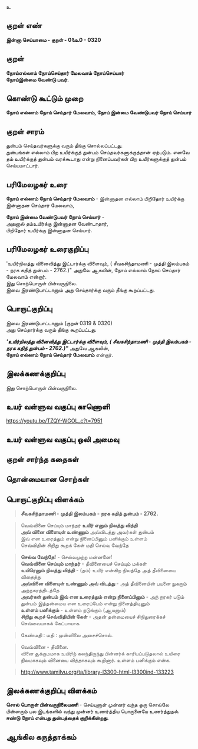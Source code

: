 உ

## குறள் எண் 

**இன்னா செய்யாமை - குறள் - 0௩உ0 - 0320**  

## குறள் 

**நோய்எல்லாம் நோய்செய்தார் மேலவாம் நோய்செய்யார்  
நோய்இன்மை வேண்டு பவர்.**

## கொண்டு கூட்டும் முறை

**நோய் எல்லாம் நோய் செய்தார் மேலவாம், நோய் இன்மை வேண்டுபவர் நோய் செய்யார்**

## குறள் சாரம் 

துன்பம் செய்தவர்களுக்கு வரும் தீங்கு சொல்லப்பட்டது.  
துன்பங்கள் எல்லாம் பிற உயிர்க்குத் துன்பம் செய்தவர்களுக்குத்தான் ஏற்படும். எனவே தம் உயிர்க்குத் துன்பம் வரக்கூடாது என்று நினைப்பவர்கள் பிற உயிர்களுக்குத் துன்பம் செய்யமாட்டார்.

## பரிமேலழகர் உரை

**நோய் எல்லாம் நோய் செய்தார் மேலவாம்** - இன்னாதன எல்லாம் பிறிதோர் உயிர்க்கு இன்னாதன செய்தார் மேலவாம்,   

**நோய் இன்மை வேண்டுபவர் நோய் செய்யார்** -   
அதனால் தம்உயிர்க்கு இன்னாதன வேண்டாதார்,   
பிறிதோர் உயிர்க்கு இன்னாதன செய்யார்.   

## பரிமேலழகர் உரைகுறிப்பு   

'உயிர்நிலத்து வினைவித்து இட்டார்க்கு விளைவும், ( சீவகசிந்தாமணி - முத்தி இலம்பகம் - நரக கதித் துன்பம் - 2762.)" அதுவே ஆகலின், நோய் எல்லாம் நோய் செய்தார் மேலவாம் என்றார்.   
இது சொற்பொருள் பின்வருநிலை.   
இவை இரண்டுபாட்டானும் அது செய்தார்க்கு வரும் தீங்கு கூறப்பட்டது.   

## பொருட்குறிப்பு 

இவை இரண்டுபாட்டானும் (குறள் 0319 & 0320)   
அது செய்தார்க்கு வரும் தீங்கு கூறப்பட்டது.   

_**'உயிர்நிலத்து வினைவித்து இட்டார்க்கு விளைவும், ( சீவகசிந்தாமணி - முத்தி இலம்பகம் - நரக கதித் துன்பம் - 2762.)"**_ அதுவே ஆகலின்,   
**நோய் எல்லாம் நோய் செய்தார் மேலவாம்** என்றார்.  

## இலக்கணக்குறிப்பு  

இது சொற்பொருள் பின்வருநிலை.   

## உயர் வள்ளுவ வகுப்பு காணொளி

https://youtu.be/TZQY-WGOL_c?t=7951

## உயர் வள்ளுவ வகுப்பு ஒலி அமைவு 

 
## குறள் சார்ந்த கதைகள் 


## தொன்மையான சொற்கள்


## பொருட்குறிப்பு விளக்கம்

>**சீவகசிந்தாமணி - முத்தி இலம்பகம் - நரக கதித் துன்பம் - 2762.** 	

>வெவ்வினை செய்யும் மாந்தர் **உயிர் எனும் நிலத்து வித்தி  
>அவ் வினை விளையுள் உண்ணும்** அவ்விடத்து அவர்கள் துன்பம்  
>இவ் என உரைத்தும் என்று நினைப்பினும் பனிக்கும் உள்ளம்  
>செவ்விதின் சிறிது கூறக் கேள் மதி செல்வ வேந்தே  

>**செல்வ வேந்தே!** - செல்வமுற்ற மன்னனே!  
>**வெவ்வினை செய்யும் மாந்தர்** - தீவினையைச் செய்யும் மக்கள்  
>**உயிரெனும் நிலத்து வித்தி** - (தம்) உயிர் என்கிற நிலத்தே அத் தீவினையை விதைத்து  
>**அவ்வினை விளையுள் உண்ணும் அவ் விடத்து** - அத் தீவினையின் பயனை நுகரும் அந்நகரத்திடத்தே   
>**அவர்கள் துன்பம் இவ் என உரைத்தும் என்று நினைப்பினும்** - அந் நரகர் படும் துன்பம் இத்தன்மைய என உரைப்பேம் என்று நினைத்திடினும்   
>**உள்ளம் பனிக்கும்** - உள்ளம் நடுங்கும் (ஆயனும்)   
>**சிறிது கூறச் செவ்விதியின் கேள்** - அதன் தன்மையைச் சிறிதுரைக்கச் செவ்வையாகக் கேட்பாயாக.  

>கேண்மதி : மதி : முன்னிலை அசைச்சொல்.

>வெவ்வினை - தீவினை.   
>வினை சூக்குமமாக உயிரிற் கலந்திருந்து பின்னர்க் காரியப்படுதலால் உயிரை நிலமாகவும் வினையை வித்தாகவும் கூறினார். உள்ளம் பனிக்கும் என்க.  

>http://www.tamilvu.org/ta/library-l3300-html-l3300ind-133223

## இலக்கணக்குறிப்பு விளக்கம்

**சொல் பொருள் பின்வருநிலையணி** - செய்யுளுள் முன்னர் வந்த ஒரு சொல்லே பின்னரும் பல இடங்களில் வந்து முன்னர் உணர்த்திய பொருளையே உணர்த்துதல்.    
**ஈண்டு நோய் என்பது துன்பத்தைக் குறிக்கின்றது.** 

## ஆங்கில கருத்தாக்கம் 


